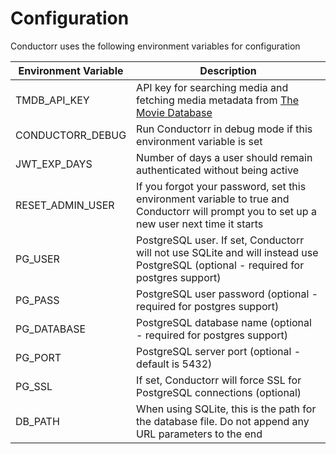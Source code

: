 # Configuration

Conductorr uses the following environment variables for configuration

| Environment Variable  | Description  |
| --------------------- | ------------ |
| TMDB_API_KEY          | API key for searching media and fetching media metadata from [The Movie Database](https://themoviedb.org)  |
| CONDUCTORR_DEBUG      | Run Conductorr in debug mode if this environment variable is set |
| JWT_EXP_DAYS          | Number of days a user should remain authenticated without being active |
| RESET_ADMIN_USER      | If you forgot your password, set this environment variable to true and Conductorr will prompt you to set up a new user next time it starts |
| PG_USER               | PostgreSQL user. If set, Conductorr will not use SQLite and will instead use PostgreSQL (optional - required for postgres support) |
| PG_PASS               | PostgreSQL user password (optional - required for postgres support)
| PG_DATABASE           | PostgreSQL database name (optional - required for postgres support) |
| PG_PORT               | PostgreSQL server port (optional - default is 5432) |
| PG_SSL                | If set, Conductorr will force SSL for PostgreSQL connections (optional) |
| DB_PATH               | When using SQLite, this is the path for the database file. Do not append any URL parameters to the end |
